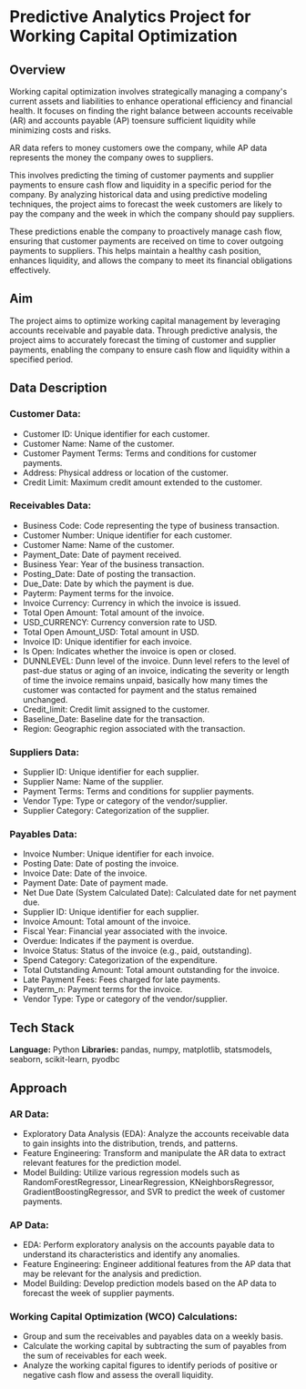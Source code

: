 # Predictive Analytics Project for Working Capital Optimization
## Overview
Working capital optimization involves strategically managing a company's current assets and liabilities to enhance operational efficiency and financial health. It focuses on finding the right balance between accounts receivable (AR) and accounts payable (AP) toensure sufficient liquidity while minimizing costs and risks. 

AR data refers to money customers owe the company, while AP data represents the money the company owes to suppliers. 

This involves predicting the timing of customer payments and supplier payments to ensure cash flow and liquidity in a specific period for the company. By analyzing historical data and using predictive modeling techniques, the project aims to forecast the week customers are likely to pay the company and the week in which the company should pay suppliers.

These predictions enable the company to proactively manage cash flow, ensuring that customer payments are received on time to cover outgoing payments to suppliers. This helps maintain a healthy cash position, enhances liquidity, and allows the company to meet its financial obligations effectively.
## Aim
The project aims to optimize working capital management by leveraging accounts receivable and payable data. Through predictive analysis, the project aims to accurately forecast the timing of customer and supplier payments, enabling the company to ensure cash flow and liquidity within a specified period.
## Data Description
### Customer Data:
- Customer ID: Unique identifier for each customer.
- Customer Name: Name of the customer.
- Customer Payment Terms: Terms and conditions for customer payments.
- Address: Physical address or location of the customer.
- Credit Limit: Maximum credit amount extended to the customer.
### Receivables Data:
- Business Code: Code representing the type of business transaction.
- Customer Number: Unique identifier for each customer.
- Customer Name: Name of the customer.
- Payment_Date: Date of payment received.
- Business Year: Year of the business transaction.
- Posting_Date: Date of posting the transaction.
- Due_Date: Date by which the payment is due.
- Payterm: Payment terms for the invoice.
- Invoice Currency: Currency in which the invoice is issued.
- Total Open Amount: Total amount of the invoice.
- USD_CURRENCY: Currency conversion rate to USD.
- Total Open Amount_USD: Total amount in USD.
- Invoice ID: Unique identifier for each invoice.
- Is Open: Indicates whether the invoice is open or closed.
- DUNNLEVEL: Dunn level of the invoice. Dunn level refers to the level of past-due status or aging of an invoice, indicating the severity or length of time the invoice remains unpaid, basically how many times the customer was contacted for payment and the status remained unchanged.
- Credit_limit: Credit limit assigned to the customer.
- Baseline_Date: Baseline date for the transaction.
- Region: Geographic region associated with the transaction.
### Suppliers Data:
- Supplier ID: Unique identifier for each supplier.
- Supplier Name: Name of the supplier.
- Payment Terms: Terms and conditions for supplier payments.
- Vendor Type: Type or category of the vendor/supplier.
- Supplier Category: Categorization of the supplier.
### Payables Data:
- Invoice Number: Unique identifier for each invoice.
- Posting Date: Date of posting the invoice.
- Invoice Date: Date of the invoice.
- Payment Date: Date of payment made.
- Net Due Date (System Calculated Date): Calculated date for net payment
due.
- Supplier ID: Unique identifier for each supplier.
- Invoice Amount: Total amount of the invoice.
- Fiscal Year: Financial year associated with the invoice.
- Overdue: Indicates if the payment is overdue.
- Invoice Status: Status of the invoice (e.g., paid, outstanding).
- Spend Category: Categorization of the expenditure.
- Total Outstanding Amount: Total amount outstanding for the invoice.
- Late Payment Fees: Fees charged for late payments.
- Payterm_n: Payment terms for the invoice.
- Vendor Type: Type or category of the vendor/supplier.
## Tech Stack
**Language:** Python
**Libraries:** pandas, numpy, matplotlib, statsmodels, seaborn, scikit-learn, pyodbc
## Approach
### AR Data:
- Exploratory Data Analysis (EDA): Analyze the accounts receivable data to
gain insights into the distribution, trends, and patterns.
- Feature Engineering: Transform and manipulate the AR data to extract
relevant features for the prediction model.
- Model Building: Utilize various regression models such as
RandomForestRegressor, LinearRegression, KNeighborsRegressor,
GradientBoostingRegressor, and SVR to predict the week of customer
payments.
### AP Data:
- EDA: Perform exploratory analysis on the accounts payable data to
understand its characteristics and identify any anomalies.
- Feature Engineering: Engineer additional features from the AP data that
may be relevant for the analysis and prediction.
- Model Building: Develop prediction models based on the AP data to
forecast the week of supplier payments.
### Working Capital Optimization (WCO) Calculations:
- Group and sum the receivables and payables data on a weekly basis.
- Calculate the working capital by subtracting the sum of payables from the
sum of receivables for each week.
- Analyze the working capital figures to identify periods of positive or
negative cash flow and assess the overall liquidity.
